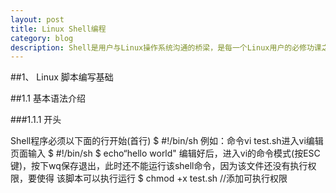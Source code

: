 ```yaml
---
layout: post
title: Linux Shell编程
category: blog
description: Shell是用户与Linux操作系统沟通的桥梁，是每一个Linux用户的必修功课之一。
---
```

##1、 Linux 脚本编写基础

##1.1	基本语法介绍

###1.1.1	开头

Shell程序必须以下面的行开始(首行)
	$ #!/bin/sh
例如：命令vi test.sh进入vi编辑页面输入
	$ #!/bin/sh
	$ echo“hello world"
编辑好后，进入vi的命令模式(按ESC键)，按下wq保存退出，此时还不能运行该shell命令，因为该文件还没有执行权限，要使得
该脚本可以执行运行
	$ chmod +x test.sh		//添加可执行权限
